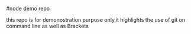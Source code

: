 #node demo repo

this repo is for demonostration purpose only,it highlights the use of git on command line as well as Brackets